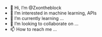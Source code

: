 - 👋 Hi, I’m @Zxontheblock
- 👀 I’m interested in machine learning, APIs 
- 🌱 I’m currently learning ...
- 💞️ I’m looking to collaborate on ...
- 📫 How to reach me ...

<!---
Zxontheblock/Zxontheblock is a ✨ special ✨ repository because its `README.md` (this file) appears on your GitHub profile.
You can click the Preview link to take a look at your changes.
--->
